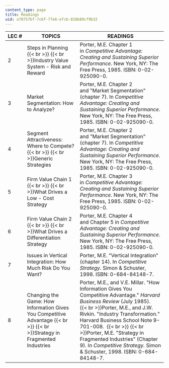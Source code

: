 ```yaml
---
content_type: page
title: Readings
uid: a70757bf-7c6f-77e6-efcb-818b89cf9b32
---
```


| LEC # | TOPICS | READINGS |
| --- | --- | --- |
| 2 | Steps in Planning  {{< br >}}  {{< br >}}Industry Value System - Risk and Reward | Porter, M.E. Chapter 1 in _Competitive Advantage: Creating and Sustaining Superior Performance_. New York, NY: The Free Press, 1985. ISBN: 0-02-925090-0. |
| 3 | Market Segmentation: How to Analyze? | Porter, M.E. Chapter 2 and "Market Segmentation" (chapter 7). In _Competitive Advantage: Creating and Sustaining Superior Performance_. New York, NY: The Free Press, 1985. ISBN: 0-02-925090-0. |
| 4 | Segment Attractiveness: Where to Compete?  {{< br >}}  {{< br >}}Generic Strategies | Porter, M.E. Chapter 2 and "Market Segmentation" (chapter 7). In _Competitive Advantage: Creating and Sustaining Superior Performance_. New York, NY: The Free Press, 1985. ISBN: 0-02-925090-0. |
| 5 | Firm Value Chain 1  {{< br >}}  {{< br >}}What Drives a Low - Cost Strategy | Porter, M.E. Chapter 3 in _Competitive Advantage: Creating and Sustaining Superior Performance_. New York, NY: The Free Press, 1985. ISBN: 0-02-925090-0. |
| 6 | Firm Value Chain 2  {{< br >}}  {{< br >}}What Drives a Differentiation Strategy | Porter, M.E. Chapter 4 and Chapter 5 in _Competitive Advantage: Creating and Sustaining Superior Performance_. New York, NY: The Free Press, 1985. ISBN: 0-02-925090-0. |
| 7 | Issues in Vertical Integration: How Much Risk Do You Want? | Porter, M.E. "Vertical Integration" (chapter 14). In _Competitive Strategy_. Simon & Schuster, 1998. ISBN: 0-684-84148-7. |
| 8 | Changing the Game: How Information Gives You Competitive Advantage  {{< br >}}  {{< br >}}Strategy in Fragmented Industries | Porter, M.E., and V.E. Millar. "How Information Gives You Competitive Advantage." _Harvard Business Review_ (July 1985).    {{< br >}}Porter, M.E., and J.W. Rivkin. "Industry Transformation." Harvard Business School Note 9-701-008.   {{< br >}}  {{< br >}}Porter, M.E. "Strategy in Fragmented Industries" (Chapter 9). In _Competitive Strategy._ Simon & Schuster, 1998. ISBN: 0-684-84148-7.